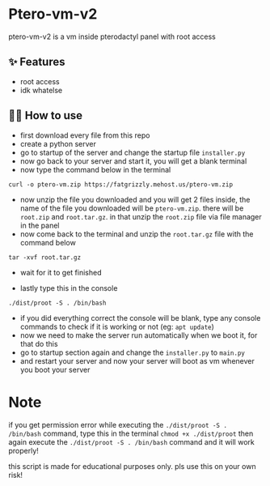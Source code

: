 # Ptero-vm-v2

ptero-vm-v2 is a vm inside pterodactyl panel with root access

## ✨ Features

- root access
- idk whatelse

## 💁‍♀️ How to use

- first download every file from this repo
- create a python server
- go to startup of the server and change the startup file `installer.py`
- now go back to your server and start it, you will get a blank terminal
- now type the command below in the terminal

`curl -o ptero-vm.zip https://fatgrizzly.mehost.us/ptero-vm.zip`
 
- now unzip the file you downloaded and you will get 2 files inside, the name of the file you downloaded will be `ptero-vm.zip`. there will be `root.zip` and `root.tar.gz`. in that unzip the `root.zip` file via file manager in the panel
- now come back to the terminal and unzip the `root.tar.gz` file with the command below

`tar -xvf root.tar.gz`

- wait for it to get finished

- lastly type this in the console

`./dist/proot -S . /bin/bash`

- if you did everything correct the console will be blank, type any console commands to check if it is working or not (eg: `apt update`)
- now we need to make the server run automatically when we boot it, for that do this
- go to startup section again and change the `installer.py` to `main.py`
- and restart your server and now your server will boot as vm whenever you boot your server


# Note

if you get permission error while executing the  `./dist/proot -S . /bin/bash` command, type this in the terminal `chmod +x ./dist/proot` then again execute the  `./dist/proot -S . /bin/bash` command and it will work properly!

this script is made for educational purposes only. pls use this on your own risk!
